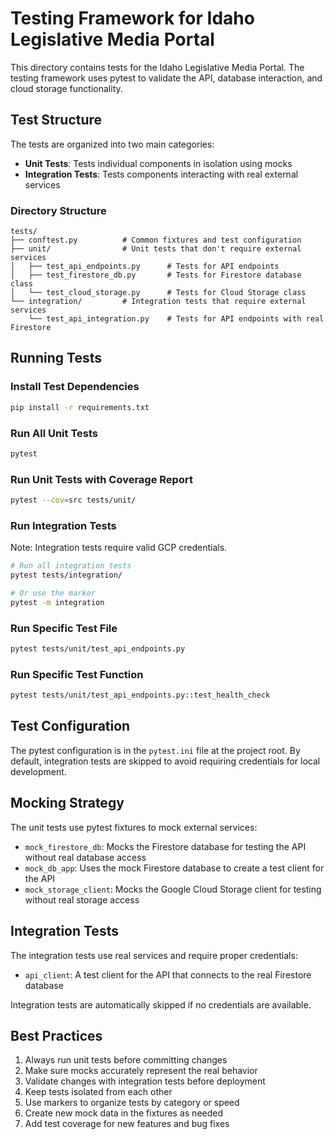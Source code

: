 # Testing Framework for Idaho Legislative Media Portal

This directory contains tests for the Idaho Legislative Media Portal. The testing framework uses pytest to validate the API, database interaction, and cloud storage functionality.

## Test Structure

The tests are organized into two main categories:

- **Unit Tests**: Tests individual components in isolation using mocks
- **Integration Tests**: Tests components interacting with real external services

### Directory Structure

```
tests/
├── conftest.py          # Common fixtures and test configuration
├── unit/                # Unit tests that don't require external services
│   ├── test_api_endpoints.py      # Tests for API endpoints
│   ├── test_firestore_db.py       # Tests for Firestore database class
│   └── test_cloud_storage.py      # Tests for Cloud Storage class
└── integration/         # Integration tests that require external services
    └── test_api_integration.py    # Tests for API endpoints with real Firestore
```

## Running Tests

### Install Test Dependencies

```bash
pip install -r requirements.txt
```

### Run All Unit Tests

```bash
pytest
```

### Run Unit Tests with Coverage Report

```bash
pytest --cov=src tests/unit/
```

### Run Integration Tests

Note: Integration tests require valid GCP credentials.

```bash
# Run all integration tests
pytest tests/integration/

# Or use the marker
pytest -m integration
```

### Run Specific Test File

```bash
pytest tests/unit/test_api_endpoints.py
```

### Run Specific Test Function

```bash
pytest tests/unit/test_api_endpoints.py::test_health_check
```

## Test Configuration

The pytest configuration is in the `pytest.ini` file at the project root. By default, integration tests are skipped to avoid requiring credentials for local development.

## Mocking Strategy

The unit tests use pytest fixtures to mock external services:

- `mock_firestore_db`: Mocks the Firestore database for testing the API without real database access
- `mock_db_app`: Uses the mock Firestore database to create a test client for the API
- `mock_storage_client`: Mocks the Google Cloud Storage client for testing without real storage access

## Integration Tests

The integration tests use real services and require proper credentials:

- `api_client`: A test client for the API that connects to the real Firestore database

Integration tests are automatically skipped if no credentials are available.

## Best Practices

1. Always run unit tests before committing changes
2. Make sure mocks accurately represent the real behavior
3. Validate changes with integration tests before deployment
4. Keep tests isolated from each other
5. Use markers to organize tests by category or speed
6. Create new mock data in the fixtures as needed
7. Add test coverage for new features and bug fixes